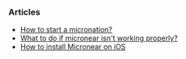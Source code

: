 <h3> Articles </h3>

<ul>
    <li><a href="/articles/start_a_micronation">How to start a micronation?</a></li>
    <li><a href="/articles/micronear_not_working">What to do if micronear isn't working properly?</a></li>
    <li><a href="/articles/install_ios">How to install Micronear on iOS</a></li>
</ul>